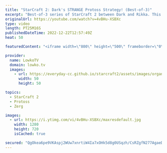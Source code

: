 ```yaml
---
title: "StarCraft 2: Dark's STRANGE Protoss Strategy! (Best-of-3)"
excerpt: "Best-of-3 series of StarCraft 2 between Dark and Rikka. This match is a best-of-3 series and the quarter finals of the ESL Open Cup Korea 124. In these games Dark, who is one of the best Zergs in the world, decides to play Protoss.  Dark vs Scarlett: https://youtu.be/5tTMSsX3w7s  Support my work on Patreon:"
originalUrl: https://youtube.com/watch?v=4vBHu-XSBXc
type: video
length: PT25M16S
publishedDateTime: 2022-12-22T12:57:49Z
heat: 50

featuredContent: "<iframe width=\"800\" height=\"500\" frameborder=\"0\" src=\"https://www.youtube.com/embed/4vBHu-XSBXc\" allow=\"accelerometer; autoplay; encrypted-media; gyroscope; picture-in-picture\" allowfullscreen></iframe>"

provider:
  name: LowkoTV
  domain: lowko.tv
  images:
    - url: https://everyday-cc.github.io/starcraft2/assets/images/organizations/lowko.tv-50x50.jpg
      width: 50
      height: 50

topics:
  - StarCraft 2
  - Protoss
  - Zerg

images:
  - url: https://i.ytimg.com/vi/4vBHu-XSBXc/maxresdefault.jpg
    width: 1280
    height: 720
    isCached: true

secured: "QgOkea6pe9VKAspj2WUw7xnrtiW4Ia7xOHk5d8g0USqzh/CsRZgfN277AgaeDYmCMfNH3h2hg+QCU4qjISXJ2N/ABHdzccSSikC5av7ik/B54voZ09/Yw7g4HufuBBgFMYzjW57BYHCYkuor8mSBSB1h7JhmanZwcmM68gOFzd6uGkQFUzaX6xJX6ixYTuAUgZv5nwfZIn8Od2WMX7nkWIIlYbsLLtJEY3b3KDntULTszn6PQAjrmGtJdZ94O2Gl4r+WnWGjekWZNMMmMsVJ86m2Zr9VUjjqoQmpiLlPDaguaasv49+nKXjpmCij9Fd8yisIINQe371vDuBJUaZiW05rTh4tbA84Db7zxXz94uRRXuSs9wUBv5HXEgqGjHzmpN1rNyYDgQMJuskdh1Src4aAuWXnSMu4mxOOoouW4aU=;FvtFS41Z8lVp6hBScBvtqg=="
---
```


